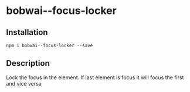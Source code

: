 # bobwai--focus-locker

## Installation

    npm i bobwai--focus-locker --save

## Description

Lock the focus in the element. If last element is focus it will focus the first and vice versa
